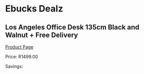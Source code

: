 
# Ebucks Dealz
## Los Angeles Office Desk 135cm Black and Walnut + Free Delivery
[Product Page](https://www.ebucks.com/web/shop/productSelected.do?prodId=1144853351&catId=1130195724)

Price: R1499.00

Savings: 


	